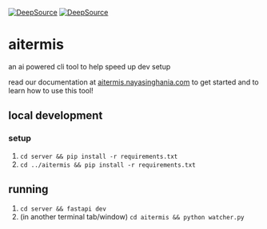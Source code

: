[![DeepSource](https://app.deepsource.com/gh/raspberri05/aitermis:aitermis.svg/?label=active+issues&show_trend=true&token=kS_Yr_w77eJlN0Jnh6ZOXZtG)](https://app.deepsource.com/gh/raspberri05/aitermis:aitermis/)
[![DeepSource](https://app.deepsource.com/gh/raspberri05/aitermis:server.svg/?label=active+issues&show_trend=true&token=JhH_Ri5bxx-cZJIC_n4NQgj7)](https://app.deepsource.com/gh/raspberri05/aitermis:server/)

# aitermis

an ai powered cli tool to help speed up dev setup

read our documentation at [aitermis.nayasinghania.com](https://aitermis.nayasinghania.com) to get started and to learn how to use this tool!

## local development

### setup 

1. `cd server && pip install -r requirements.txt`
2. `cd ../aitermis && pip install -r requirements.txt`

## running

1. `cd server && fastapi dev`
2. (in another terminal tab/window) `cd aitermis && python watcher.py`
